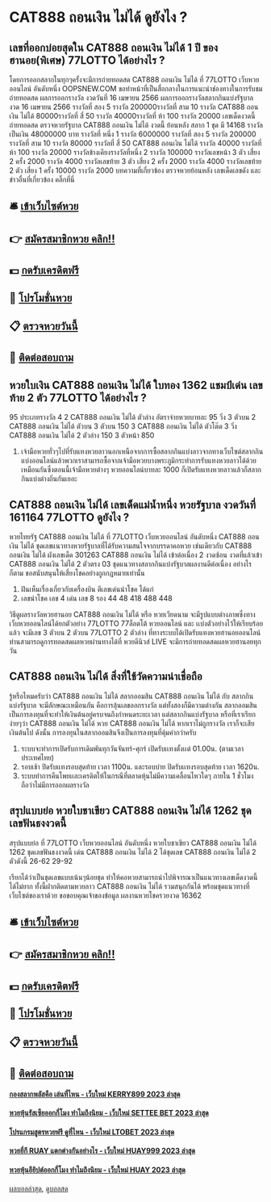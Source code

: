 # CAT888 ถอนเงิน ไม่ได้ ดูยังไง ?
## เลขที่ออกบ่อยสุดใน CAT888 ถอนเงิน ไม่ได้ 1 ปี ของฮานอย(พิเศษ) 77LOTTO ได้อย่างไร ?
โดยการออกสลากในทุกๆครั้งจะมีการถ่ายทอดสด CAT888 ถอนเงิน ไม่ได้ ที่ 77LOTTO เว็บหวยออนไลน์ อันดับหนึ่ง OOPSNEW.COM ขอทำหน้าที่เป็นสื่อกลางในการแนะนำช่องทางในการรับชม
ถ่ายทอดสด ผลการออกรางวัล งวดวันที่ 16 เมษายน 2566
ผลการออกรางวัลสลากกินแบ่งรัฐบาล งวด 16 เมษายน 2566
รางวัลที่ สอง 5 รางวัล 200000รางวัลที่ สาม 10 รางวัล CAT888 ถอนเงิน ไม่ได้ 80000รางวัลที่ สี่ 50 รางวัล 40000รางวัลที่ ห้า 100 รางวัล 20000
 เลขเด็ดงวดนี้ ถ่ายทอดสด ตรวจหวยรัฐบาล CAT888 ถอนเงิน ไม่ได้ งวดนี้ ย้อนหลัง 
สลาก 1 ชุด มี 14168 รางวัล เป็นเงิน 48000000 บาท
รางวัลที่ หนึ่ง 1 รางวัล 6000000 รางวัลที่ สอง 5 รางวัล 200000 รางวัลที่ สาม 10 รางวัล 80000 รางวัลที่ สี่ 50 CAT888 ถอนเงิน ไม่ได้ รางวัล 40000 รางวัลที่ ห้า 100 รางวัล 20000 รางวัลข้างเคียงรางวัลที่หนึ่ง 2 รางวัล 100000 รางวัลเลขหน้า 3 ตัว เสี่ยง 2 ครั้ง 2000 รางวัล 4000 รางวัลเลขท้าย 3 ตัว เสี่ยง 2 ครั้ง 2000 รางวัล 4000 รางวัลเลขท้าย 2 ตัว เสี่ยง 1 ครั้ง 10000 รางวัล 2000
บทความที่เกี่ยวข้อง
ตรวจหวยย้อนหลัง เลขเด็ดเลขดัง และข่าวอื่นที่เกี่ยวข้อง คลิ๊กที่นี่

## 🛎 [เข้าเว็บไซต์หวย](https://bit.ly/3BG5bNw)
## 👉 [สมัครสมาชิกหวย คลิก!!](https://bit.ly/3BG5bNw)
## 💵 [กดรับเครดิตฟรี](https://bit.ly/3C3mvgS)
## 👑 [โปรโมชั่นหวย](https://bit.ly/3C3mvgS)
## 📋 [ตรวจหวยวันนี้](https://bit.ly/3C3mvgS)
## 📱 [ติดต่อสอบถาม](https://bit.ly/3C3mvgS)

## หวยใบเงิน CAT888 ถอนเงิน ไม่ได้ ใบทอง 1362 แชมป์เด่น เลขท้าย 2 ตัว 77LOTTO ได้อย่างไร ?
95
ประเภทรางวัล
4
2 CAT888 ถอนเงิน ไม่ได้ ตัวล่าง
อัตราจ่ายหวยบาทละ
95
วิ่ง 3 ตัวบน
2 CAT888 ถอนเงิน ไม่ได้ ตัวบน
3 ตัวบน
150
3 CAT888 ถอนเงิน ไม่ได้ ตัวโต๊ด
3
วิ่ง CAT888 ถอนเงิน ไม่ได้ 2 ตัวล่าง
150
3 ตัวหน้า
850
1. เจ้ามือหวยทั่วๆไปที่รับแทงหวยลาวนอกเหนือจากการซื้อสลากกินแบ่งลาวจากทางเว็บไซต์สลากกินแบ่งออนไลน์แล้วพวกเราสามารถซื้อจากเจ้ามือหวยบางพระภูมิกระทำการรับแทงหวยลาวได้ด้วยเหมือนกันซึ่งตอนนี้เจ้ามือหวยต่างๆ หวยออนไลน์บาทละ 1000 ก็เปิดรับแทงหวยลาวแล้วก็สลากกินแบ่งต่างถิ่นกันเยอะ

## CAT888 ถอนเงิน ไม่ได้ เลขเด็ดแม่น้ำหนึ่ง หวยรัฐบาล งวดวันที่ 161164 77LOTTO ดูยังไง ?
หวยไทยรัฐ CAT888 ถอนเงิน ไม่ได้ ที่ 77LOTTO เว็บหวยออนไลน์ อันดับหนึ่ง CAT888 ถอนเงิน ไม่ได้ ชุดเลขแนวทางหวยรัฐบาลที่ได้รับความสนใจจากบรรดาคอหวย เช่นเดียวกับ CAT888 ถอนเงิน ไม่ได้ ผังเลขเด็ด 301263 CAT888 ถอนเงิน ไม่ได้ เข้าต่อเนื่อง 2 งวดซ้อน งวดที่แล้วเข้า CAT888 ถอนเงิน ไม่ได้ 2 ตัวตรง 03 ชุดแนวทางสลากกินแบ่งรัฐบาลผลงานดีต่อเนื่อง อย่างไรก็ตาม ขอสนับสนุนให้เสี่ยงโชคอย่างถูกกฎหมายเท่านั้น
1. ฝันเห็นเรื่องเกี่ยวกับเครื่องบิน ตีเลขเด่นนำโชค ได้แก่
2. เลขนำโชค เลข 4 เด่น เลข 8 รอง 44 48 418 488 448

วิธีดูผลรางวัลหวยฮานอย CAT888 ถอนเงิน ไม่ได้ หรือ หวยเวียดนาม จะมีรูปแบบต่างภาพซึ่งทางเว็บหวยออนไลน์ได้ยกตัวอย่าง 77LOTTO 77ล็อตโต้ หวยออนไลน์ และ เเบ่งตัวอย่างไว้ให้เรียบร้อยแล้ว จะมีเลข 3 ตัวบน 2 ตัวบน 77LOTTO 2 ตัวล่าง ที่ทางระบบได้เปิดรับแทงหวยฮานอยออนไลน์
ท่านสามารถดูการทอดสดผลหวยผ่านทางได้ที่ หวยดีนิวส์ LIVE จะมีการถ่ายทอดสดผลหวยฮานอยทุกวัน

## CAT888 ถอนเงิน ไม่ได้ สิ่งที่ใช้วัดความน่าเชื่อถือ
รู้หรือไหมครับว่า CAT888 ถอนเงิน ไม่ได้ สลากออมสิน CAT888 ถอนเงิน ไม่ได้ กับ สลากกินแบ่งรัฐบาล จะมีลักษณะเหมือนกัน คือการลุ้นเลขออกรางวัล แต่ทั้งสองก็มีความต่างกัน สลากออมสิน เป็นการลงทุนที่จะทำให้เงินต้นอยู่ครบจนถึงกำหนดระยะเวลา แต่สลากกินแบ่งรัฐบาล หรือที่เราเรียกง่ายๆว่า CAT888 ถอนเงิน ไม่ได้ หวย CAT888 ถอนเงิน ไม่ได้ หากเราไม่ถูกรางวัล เราก็จะเสียเงินต้นไป ดังนั้น การลงทุนในสลากออมสินจึงเป็นการลงทุนที่คุ้มค่ากว่าครับ
1. ระบบจะทำการเปิดรับการเดิมพันทุกวันจันทร์-ศุกร์ เปิดรับเเทงตั้งเเต่ 01.00น. (ตามเวลาประเทศไทย)
2. รอบเช้า ปิดรับเเทงรอบสุดท้าย เวลา 1100น. และรอบบ่าย ปิดรับเเทงรอบสุดท้าย เวลา 1620น.
3. ระบบทำการคืนโพยเเละเครดิตให้ในกรณีที่ตลาดหุ้นไม่มีความเคลื่อนไหวใดๆ ภายใน 1 ชั่วโมง ถือว่าไม่มีการออกผลรางวัล

## สรุปแบบย่อ หวยใบชาเขียว CAT888 ถอนเงิน ไม่ได้ 1262 ชุดเลขฟันธงงวดนี้
สรุปแบบย่อ ที่ 77LOTTO เว็บหวยออนไลน์ อันดับหนึ่ง หวยใบชาเขียว CAT888 ถอนเงิน ไม่ได้ 1262 ชุดเลขฟันธงงวดนี้ เด่น CAT888 ถอนเงิน ไม่ได้ 2 ได้ชุดเลข CAT888 ถอนเงิน ไม่ได้ 2 ตัวดังนี้
26-62
29-92

เรียกได้ว่าเป็นชุดเลขแบบเน้นๆน้อยชุด ทำให้คอหวยสามารถนำไปพิจารณาเป็นแนวทางเลขเด็ดงวดนี้ได้ไม่ยาก ทั้งนี้ฝากติดตามหวยลาว CAT888 ถอนเงิน ไม่ได้ รวมสนุกกันได้ พร้อมชุดแนวทางที่เว็บไซต์ของเราด้วย
ขอขอบคุณเจ้าของข้อมูล
ผลงานหวยโชครวยงวด 16362

## 🛎 [เข้าเว็บไซต์หวย](https://bit.ly/3BG5bNw)
## 👉 [สมัครสมาชิกหวย คลิก!!](https://bit.ly/3BG5bNw)
## 💵 [กดรับเครดิตฟรี](https://bit.ly/3C3mvgS)
## 👑 [โปรโมชั่นหวย](https://bit.ly/3C3mvgS)
## 📋 [ตรวจหวยวันนี้](https://bit.ly/3C3mvgS)
## 📱 [ติดต่อสอบถาม](https://bit.ly/3C3mvgS)

#### [กองสลากพลัสคือ เล่นที่ไหน - เว็บใหม่ KERRY899 2023 ล่าสุด](https://atom.io/themes/กองสลากพลัสคือ%20เล่นที่ไหน%20-%20เว็บใหม่%20kerry899%202023%20ล่าสุด)
#### [หวยหุ้นรัสเซียออกกี่โมง ทำไมถึงนิยม - เว็บใหม่ SETTEE BET 2023 ล่าสุด](https://atom.io/themes/หวยหุ้นรัสเซียออกกี่โมง%20ทำไมถึงนิยม%20-%20เว็บใหม่%20settee%20bet%202023%20ล่าสุด)
#### [โปรแกรมสูตรหวยฟรี ดูที่ไหน - เว็บใหม่ LTOBET 2023 ล่าสุด](https://atom.io/themes/โปรแกรมสูตรหวยฟรี%20ดูที่ไหน%20-%20เว็บใหม่%20ltobet%202023%20ล่าสุด)
#### [หวยยี่กี RUAY แตกต่างกันอย่างไร - เว็บใหม่ HUAY999 2023 ล่าสุด](https://atom.io/themes/หวยยี่กี%20ruay%20แตกต่างกันอย่างไร%20-%20เว็บใหม่%20huay999%202023%20ล่าสุด)
#### [หวยหุ้นอียิปต์ออกกี่โมง ทำไมถึงนิยม - เว็บใหม่ HUAY 2023 ล่าสุด](https://atom.io/themes/หวยหุ้นอียิปต์ออกกี่โมง%20ทำไมถึงนิยม%20-%20เว็บใหม่%20huay%202023%20ล่าสุด)

[ผลบอลล่าสุด](https://siamsport.tv "ผลบอลล่าสุด"), [ดูบอลสด](https://siamsport.tv/ดูบอลสด "ดูบอลสด")